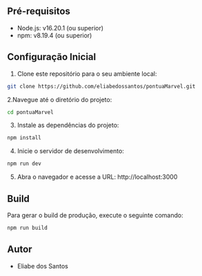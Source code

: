 ## Pré-requisitos

- Node.js: v16.20.1 (ou superior)
- npm: v8.19.4 (ou superior)

## Configuração Inicial

1. Clone este repositório para o seu ambiente local:

```bash
git clone https://github.com/eliabedossantos/pontuaMarvel.git
```

2.Navegue até o diretório do projeto:

```bash
cd pontuaMarvel
```

3. Instale as dependências do projeto:

```bash
npm install
```

4. Inicie o servidor de desenvolvimento:

```bash
npm run dev
```

5. Abra o navegador e acesse a URL: http://localhost:3000

## Build

Para gerar o build de produção, execute o seguinte comando:

```bash
npm run build
```

## Autor

- Eliabe dos Santos